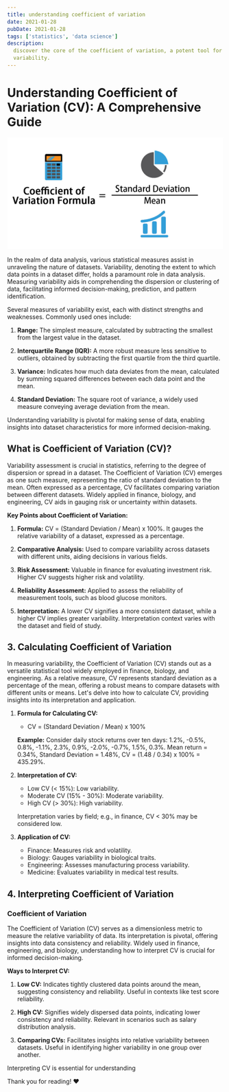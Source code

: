 ```yaml
---
title: understanding coefficient of variation
date: 2021-01-28
pubDate: 2021-01-28
tags: ['statistics', 'data science']
description:
  discover the core of the coefficient of variation, a potent tool for measuring relative
  variability.
---
```


# Understanding Coefficient of Variation (CV): A Comprehensive Guide

![Alt text](/images/coefficient-of-variation.png)

In the realm of data analysis, various statistical measures assist in unraveling the nature of
datasets. Variability, denoting the extent to which data points in a dataset differ, holds a
paramount role in data analysis. Measuring variability aids in comprehending the dispersion or
clustering of data, facilitating informed decision-making, prediction, and pattern identification.

Several measures of variability exist, each with distinct strengths and weaknesses. Commonly used
ones include:

1. **Range:** The simplest measure, calculated by subtracting the smallest from the largest value in
   the dataset.

2. **Interquartile Range (IQR):** A more robust measure less sensitive to outliers, obtained by
   subtracting the first quartile from the third quartile.

3. **Variance:** Indicates how much data deviates from the mean, calculated by summing squared
   differences between each data point and the mean.

4. **Standard Deviation:** The square root of variance, a widely used measure conveying average
   deviation from the mean.

Understanding variability is pivotal for making sense of data, enabling insights into dataset
characteristics for more informed decision-making.

## What is Coefficient of Variation (CV)?

Variability assessment is crucial in statistics, referring to the degree of dispersion or spread in
a dataset. The Coefficient of Variation (CV) emerges as one such measure, representing the ratio of
standard deviation to the mean. Often expressed as a percentage, CV facilitates comparing variation
between different datasets. Widely applied in finance, biology, and engineering, CV aids in gauging
risk or uncertainty within datasets.

**Key Points about Coefficient of Variation:**

1. **Formula:** CV = (Standard Deviation / Mean) x 100%. It gauges the relative variability of a
   dataset, expressed as a percentage.

2. **Comparative Analysis:** Used to compare variability across datasets with different units,
   aiding decisions in various fields.

3. **Risk Assessment:** Valuable in finance for evaluating investment risk. Higher CV suggests
   higher risk and volatility.

4. **Reliability Assessment:** Applied to assess the reliability of measurement tools, such as blood
   glucose monitors.

5. **Interpretation:** A lower CV signifies a more consistent dataset, while a higher CV implies
   greater variability. Interpretation context varies with the dataset and field of study.

## 3. Calculating Coefficient of Variation

In measuring variability, the Coefficient of Variation (CV) stands out as a versatile statistical
tool widely employed in finance, biology, and engineering. As a relative measure, CV represents
standard deviation as a percentage of the mean, offering a robust means to compare datasets with
different units or means. Let's delve into how to calculate CV, providing insights into its
interpretation and application.

1. **Formula for Calculating CV:**

   - CV = (Standard Deviation / Mean) x 100%

   **Example:** Consider daily stock returns over ten days: 1.2%, -0.5%, 0.8%, -1.1%, 2.3%, 0.9%,
   -2.0%, -0.7%, 1.5%, 0.3%. Mean return = 0.34%, Standard Deviation = 1.48%, CV = (1.48 / 0.34) x
   100% = 435.29%.

2. **Interpretation of CV:**

   - Low CV (< 15%): Low variability.
   - Moderate CV (15% - 30%): Moderate variability.
   - High CV (> 30%): High variability.

   Interpretation varies by field; e.g., in finance, CV < 30% may be considered low.

3. **Application of CV:**
   - Finance: Measures risk and volatility.
   - Biology: Gauges variability in biological traits.
   - Engineering: Assesses manufacturing process variability.
   - Medicine: Evaluates variability in medical test results.

## 4. Interpreting Coefficient of Variation

### Coefficient of Variation

The Coefficient of Variation (CV) serves as a dimensionless metric to measure the relative
variability of data. Its interpretation is pivotal, offering insights into data consistency and
reliability. Widely used in finance, engineering, and biology, understanding how to interpret CV is
crucial for informed decision-making.

**Ways to Interpret CV:**

1. **Low CV:** Indicates tightly clustered data points around the mean, suggesting consistency and
   reliability. Useful in contexts like test score reliability.

2. **High CV:** Signifies widely dispersed data points, indicating lower consistency and
   reliability. Relevant in scenarios such as salary distribution analysis.

3. **Comparing CVs:** Facilitates insights into relative variability between datasets. Useful in
   identifying higher variability in one group over another.

Interpreting CV is essential for understanding

Thank you for reading! ❤️
